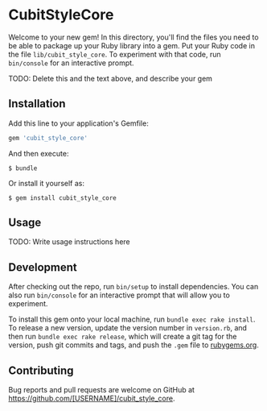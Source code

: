 # CubitStyleCore

Welcome to your new gem! In this directory, you'll find the files you need to be able to package up your Ruby library into a gem. Put your Ruby code in the file `lib/cubit_style_core`. To experiment with that code, run `bin/console` for an interactive prompt.

TODO: Delete this and the text above, and describe your gem

## Installation

Add this line to your application's Gemfile:

```ruby
gem 'cubit_style_core'
```

And then execute:

    $ bundle

Or install it yourself as:

    $ gem install cubit_style_core

## Usage

TODO: Write usage instructions here

## Development

After checking out the repo, run `bin/setup` to install dependencies. You can also run `bin/console` for an interactive prompt that will allow you to experiment.

To install this gem onto your local machine, run `bundle exec rake install`. To release a new version, update the version number in `version.rb`, and then run `bundle exec rake release`, which will create a git tag for the version, push git commits and tags, and push the `.gem` file to [rubygems.org](https://rubygems.org).

## Contributing

Bug reports and pull requests are welcome on GitHub at https://github.com/[USERNAME]/cubit_style_core.

